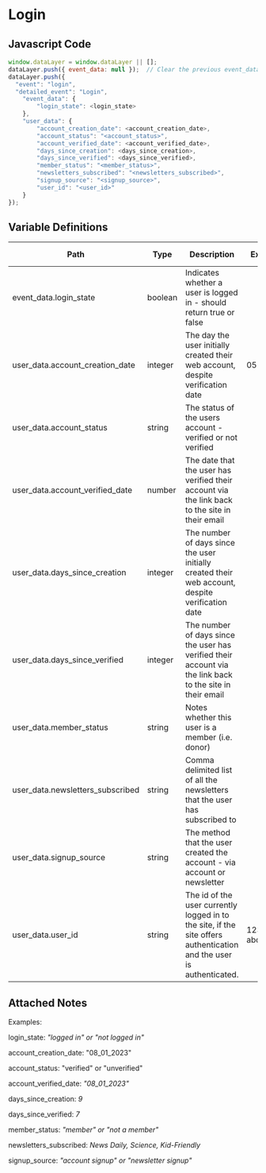 # Login

### 

## Javascript Code
```js
window.dataLayer = window.dataLayer || [];
dataLayer.push({ event_data: null });  // Clear the previous event_data object.
dataLayer.push({
  "event": "login",
  "detailed_event": "Login",
    "event_data": {
        "login_state": <login_state>
    },
    "user_data": {
        "account_creation_date": <account_creation_date>,
        "account_status": "<account_status>",
        "account_verified_date": <account_verified_date>,
        "days_since_creation": <days_since_creation>,
        "days_since_verified": <days_since_verified>,
        "member_status": "<member_status>",
        "newsletters_subscribed": "<newsletters_subscribed>",
        "signup_source": "<signup_source>",
        "user_id": "<user_id>"
    }
});
```

## Variable Definitions

|Path|Type|Description|Example|Pattern|Min Length|Max Length|Minimum|Maximum|Multiple Of|
| --- | --- | --- | --- | --- | --- | --- | --- | --- | --- |
|event_data.login_state|boolean|Indicates whether a user is logged in - should return true or false||||||||
|user_data.account_creation_date|integer|The day the user initially created their web account, despite verification date|05162020|||||||
|user_data.account_status|string|The status of the users account - verified or not verified||||||||
|user_data.account_verified_date|number|The date that the user has verified their account via the link back to the site in their email||||||||
|user_data.days_since_creation|integer|The number of days since the user initially created their web account, despite verification date||||||||
|user_data.days_since_verified|integer|The number of days since the user has verified their account via the link back to the site in their email||||||||
|user_data.member_status|string|Notes whether this user is a member \(i.e. donor\)||||||||
|user_data.newsletters_subscribed|string|Comma delimited list of all the newsletters that the user has subscribed to||||||||
|user_data.signup_source|string|The method that the user created the account - via account or newsletter||||||||
|user_data.user_id|string|The id of the user currently logged in to the site, if the site offers authentication and the user is authenticated.|123456, abc123|||||||

## Attached Notes

<p>Examples:&nbsp;</p>
<p><span class="hljs-string">login_state</span>:&nbsp;<em>"logged in" or "not logged in"</em></p>
<p><span class="hljs-string">account_creation_date</span>: "08_01_2023"</p>
<p><span class="hljs-string">account_status</span>: "verified" or "unverified"</p>
<p><span class="hljs-string">account_verified_date</span>:&nbsp;<em>"08_01_2023"</em></p>
<p><span class="hljs-string">days_since_creation</span>:&nbsp;<em>9</em></p>
<p><span class="hljs-string">days_since_verified</span>:&nbsp;<em>7</em></p>
<p><span class="hljs-string">member_status</span>:&nbsp;<em>"member" or "not a member"</em></p>
<p><span class="hljs-string">newsletters_subscribed</span>:&nbsp;<em>News Daily, Science, Kid-Friendly</em></p>
<p><span class="hljs-string">signup_source</span>:&nbsp;<em>"account signup" or "newsletter signup"</em></p>
<p>&nbsp;</p>
